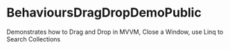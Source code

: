 # BehavioursDragDropDemoPublic
Demonstrates how to Drag and Drop in MVVM, Close a Window, use Linq to Search Collections
